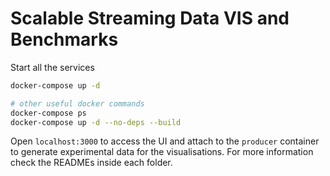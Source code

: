 # Scalable Streaming Data VIS and Benchmarks

Start all the services

```bash
docker-compose up -d

# other useful docker commands
docker-compose ps
docker-compose up -d --no-deps --build
```

Open `localhost:3000` to access the UI and attach to the `producer` container to generate experimental data for the visualisations. For more information check the READMEs inside each folder.
